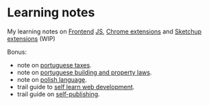 # Learning notes

My learning notes on [Frontend](notes-js%20frontend%20frameworks.js) [JS](notes-native%20methods.js), [Chrome extensions](notes-chrome%20extensions.js) and [Sketchup extensions](notes-sketchup%20extensions.rb) (WIP)

Bonus:

- note on [portuguese taxes](notes-portuguese%20tax%20system.md).
- note on [portuguese building and property laws](notes-portuguese%20building%20%26%20property%20laws.md).
- note on [polish language](notes-polish%20language.yaml).
- trail guide to [self learn web development](trail%20guide-web%20development.md).
- trail guide on [self-publishing](trail%20guide-self%20publishing.md).